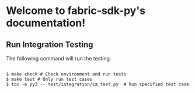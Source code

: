 Welcome to fabric-sdk-py's documentation!
=========================================

## Run Integration Testing

The following command will run the testing.

```

$ make check # Check environment and run tests
$ make test # Only run test cases
$ tox -e py3 -- test/integration/ca_test.py  # Run specified test case

```